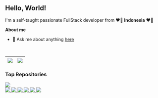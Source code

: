 ## **Hello, World!**

I'm a self-taught passionate FullStack developer from ❤🤍 **Indonesia** ❤🤍

**About me**

- 💬 Ask me about anything [here](https://github.com/sugeng-sulistiyawan/sugeng-sulistiyawan/issues)

<br />

| <img src="https://github-readme-stats.vercel.app/api?username=sugeng-sulistiyawan&show_icons=true&include_all_commits=true&count_private=true&theme=buefy&hide_border=true" /> | <img src="https://github-readme-stats.vercel.app/api/top-langs/?username=sugeng-sulistiyawan&hide=css,html&layout=compact&langs_count=10&theme=buefy&hide_border=true" /> |
| ------------- | ------------- |

### **Top Repositories**

<a href="https://github.com/sugeng-sulistiyawan/sugeng-sulistiyawan.github.io">
  <img src="https://github-readme-stats.vercel.app/api/pin/?username=sugeng-sulistiyawan&repo=sugeng-sulistiyawan.github.io&theme=yeblu&hide_border=true" />
</a>

<br>

<a href="https://github.com/sugeng-sulistiyawan/yii2-toastr">
  <img src="https://github-readme-stats.vercel.app/api/pin/?username=sugeng-sulistiyawan&repo=yii2-toastr&theme=swift&hide_border=true" />
</a>

<a href="https://github.com/sugeng-sulistiyawan/yii2-dropify">
  <img src="https://github-readme-stats.vercel.app/api/pin/?username=sugeng-sulistiyawan&repo=yii2-dropify&theme=swift&hide_border=true" />
</a>

<a href="https://github.com/sugeng-sulistiyawan/yii2-aws-s3">
  <img src="https://github-readme-stats.vercel.app/api/pin/?username=sugeng-sulistiyawan&repo=yii2-aws-s3&theme=swift&hide_border=true" />
</a>

<a href="https://github.com/sugeng-sulistiyawan/yii2-slick">
  <img src="https://github-readme-stats.vercel.app/api/pin/?username=sugeng-sulistiyawan&repo=yii2-slick&theme=swift&hide_border=true" />
</a>

<a href="https://github.com/sugeng-sulistiyawan/yii2-seeder">
  <img src="https://github-readme-stats.vercel.app/api/pin/?username=sugeng-sulistiyawan&repo=yii2-seeder&theme=swift&hide_border=true" />
</a>

<a href="https://github.com/sugeng-sulistiyawan/yii2-barcode-generator">
  <img src="https://github-readme-stats.vercel.app/api/pin/?username=sugeng-sulistiyawan&repo=yii2-barcode-generator&theme=swift&hide_border=true" />
</a>
